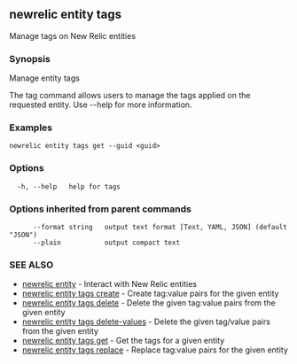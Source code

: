 ## newrelic entity tags

Manage tags on New Relic entities

### Synopsis

Manage entity tags

The tag command allows users to manage the tags applied on the requested
entity. Use --help for more information.


### Examples

```
newrelic entity tags get --guid <guid>
```

### Options

```
  -h, --help   help for tags
```

### Options inherited from parent commands

```
      --format string   output text format [Text, YAML, JSON] (default "JSON")
      --plain           output compact text
```

### SEE ALSO

* [newrelic entity](newrelic_entity.md)	 - Interact with New Relic entities
* [newrelic entity tags create](newrelic_entity_tags_create.md)	 - Create tag:value pairs for the given entity
* [newrelic entity tags delete](newrelic_entity_tags_delete.md)	 - Delete the given tag:value pairs from the given entity
* [newrelic entity tags delete-values](newrelic_entity_tags_delete-values.md)	 - Delete the given tag/value pairs from the given entity
* [newrelic entity tags get](newrelic_entity_tags_get.md)	 - Get the tags for a given entity
* [newrelic entity tags replace](newrelic_entity_tags_replace.md)	 - Replace tag:value pairs for the given entity

